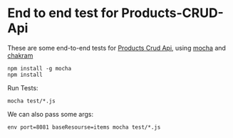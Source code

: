 End to end test for Products-CRUD-Api
=====================================

These are some end-to-end tests for [Products Crud Api](https://github.com/js-demos/products-crud-api/), using [mocha](https://mochajs.org) and [chakram](http://dareid.github.io/chakram/)

```
npm install -g mocha
npm install
```

Run Tests:

```
mocha test/*.js
```

We can also pass some args:

```
env port=8081 baseResourse=items mocha test/*.js
```